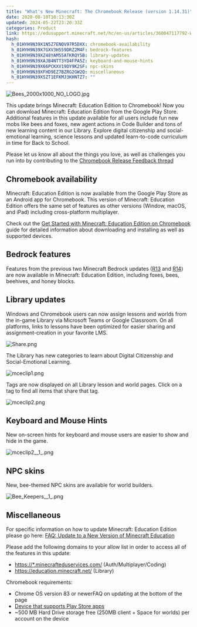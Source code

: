 ```yaml
---
title: "What's New Minecraft: The Chromebook Release (version 1.14.31)"
date: 2020-08-10T10:13:30Z
updated: 2024-05-22T23:20:33Z
categories: Product
link: https://edusupport.minecraft.net/hc/en-us/articles/360047117792-What-s-New-Minecraft-The-Chromebook-Release-version-1-14-31
hash:
  h_01HYH9N39X1N5Z7ENQV97R5DXX: chromebook-availability
  h_01HYH9N39X7GXV3H559DRZ2M4F: bedrock-features
  h_01HYH9N39XZ48YAM55ATKRQY5B: library-updates
  h_01HYH9N39XAJB4NTT3YD4FPA5Z: keyboard-and-mouse-hints
  h_01HYH9N39X66PCKXV19DY9K2SF: npc-skins
  h_01HYH9N39XFHD9EZ7BZRG2GW2Q: miscellaneous
  h_01HYH9N39XSZT1EFKMJ3KHNTZ7: ""
---
```


![Bees_2000x1000_NO_LOGO.jpg](https://edusupport.minecraft.net/hc/article_attachments/4402662109844)

This update brings Minecraft: Education Edition to Chromebook! Now you can download Minecraft: Education Edition from the Google Play Store. Additional features in this update available for all users include fun new mobs like bees and foxes, new agent actions in Code Builder and tons of new learning content in our Library. Explore digital citizenship and social-emotional learning, science lessons and updated learn-to-code curriculum in time for Back to School.

Please let us know all about the things you love, as well as challenges you run into by contributing to the [Chromebook Release Feedback thread](https://aka.ms/ChromebookFeedback)

## Chromebook availability

Minecraft: Education Edition is now available from the Google Play Store as an Android app for Chromebook. This version of Minecraft: Education Edition offers the same set of features as other versions (Window, macOS, and iPad) including cross-platform multiplayer.

Check out the [Get Started with Minecraft: Education Edition on Chromebook](https://aka.ms/meechromebook) guide for detailed information about downloading and installing as well as supported devices.

## Bedrock features

Features from the previous two Minecraft Bedrock updates ([R13](../../feedback/Release-Changelogs/Minecraft-1-13-0-Bedrock.md) and [R14](../../feedback/Release-Changelogs/Minecraft-Buzzy-Bees-1-14-0-Bedrock.md)) are now available in Minecraft: Education Edition, including foxes, bees, beehives, and honey blocks.

## Library updates

Windows and Chromebook users can now assign lessons and worlds from the in-game Library via Microsoft Teams or Google Classroom. On all platforms, links to lessons have been optimized for easier sharing and assignment-creation in your favorite LMS.  

![Share.png](https://edusupport.minecraft.net/hc/article_attachments/4402654986260)

The Library has new categories to learn about Digital Citizenship and Social-Emotional Learning.

![mceclip1.png](https://edusupport.minecraft.net/hc/article_attachments/4402662112660)

Tags are now displayed on all Library lesson and world pages. Click on a tag to find all items that share that tag.

![mceclip2.png](https://edusupport.minecraft.net/hc/article_attachments/4402654990996)

## Keyboard and Mouse Hints

New on-screen hints for keyboard and mouse users are easier to show and hide in the game. 

![mceclip2\_\_1\_.png](https://edusupport.minecraft.net/hc/article_attachments/4402662115604)

## NPC skins

New, bee-themed NPC skins are available for world builders. 

![Bee_Keepers\_\_1\_.png](https://edusupport.minecraft.net/hc/article_attachments/4402654996244)

## Miscellaneous 

For specific information on how to update Minecraft: Education Edition please go here: [FAQ: Update to a New Version of Minecraft Education](../Installation/Update-to-a-New-Version-of-Minecraft-Education.md)

Please add the following domains to your allow list in order to access all of the features in this update:

- <https://*.minecrafteduservices.com/> (Auth/Multiplayer/Coding)
- <https://education.minecraft.net/> (Library)

Chromebook requirements:

- Chrome OS version 83 or newerFAQ on updating at the bottom of the page
- [Device that supports Play Store apps](https://www.chromium.org/chromium-os/chrome-os-systems-supporting-android-apps)
- ~500 MB Hard Drive storage free (250MB client + Space for worlds) per account on the device

 

 

 

##
